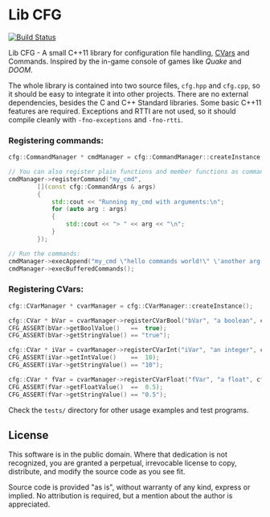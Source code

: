 
# Lib CFG

[![Build Status](https://travis-ci.org/glampert/lib-cfg.svg)](https://travis-ci.org/glampert/lib-cfg)

Lib CFG - A small C++11 library for configuration file handling, [CVars](https://en.wikipedia.org/wiki/CVAR) and Commands.
Inspired by the in-game console of games like *Quake* and *DOOM*.

The whole library is contained into two source files, `cfg.hpp` and `cfg.cpp`,
so it should be easy to integrate it into other projects. There are no external
dependencies, besides the C and C++ Standard libraries. Some basic C++11 features
are required. Exceptions and RTTI are not used, so it should compile cleanly
with `-fno-exceptions` and `-fno-rtti`.

### Registering commands:

```cpp
cfg::CommandManager * cmdManager = cfg::CommandManager::createInstance();

// You can also register plain functions and member functions as command handlers!
cmdManager->registerCommand("my_cmd",
        [](const cfg::CommandArgs & args)
        {
            std::cout << "Running my_cmd with arguments:\n";
            for (auto arg : args)
            {
                std::cout << "> " << arg << "\n";
            }
        });

// Run the commands:
cmdManager->execAppend("my_cmd \"hello commands world!\" \'another arg for my_cmd.\'\n");
cmdManager->execBufferedCommands();
```

### Registering CVars:

```cpp
cfg::CVarManager * cvarManager = cfg::CVarManager::createInstance();

cfg::CVar * bVar = cvarManager->registerCVarBool("bVar", "a boolean", cfg::CVar::Flags::RangeCheck, true);
CFG_ASSERT(bVar->getBoolValue()   ==  true);
CFG_ASSERT(bVar->getStringValue() == "true");

cfg::CVar * iVar = cvarManager->registerCVarInt("iVar", "an integer", cfg::CVar::Flags::RangeCheck, 10, -10, +10);
CFG_ASSERT(iVar->getIntValue()    ==  10);
CFG_ASSERT(iVar->getStringValue() == "10");

cfg::CVar * fVar = cvarManager->registerCVarFloat("fVar", "a float", cfg::CVar::Flags::RangeCheck, 0.5, -1.0, +1.0);
CFG_ASSERT(fVar->getFloatValue()  ==  0.5);
CFG_ASSERT(fVar->getStringValue() == "0.5");
```

Check the `tests/` directory for other usage examples and test programs.

## License

This software is in the public domain. Where that dedication is not recognized,
you are granted a perpetual, irrevocable license to copy, distribute, and modify
the source code as you see fit.

Source code is provided "as is", without warranty of any kind, express or implied.
No attribution is required, but a mention about the author is appreciated.


